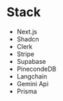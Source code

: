 # Stack

- Next.js
- Shadcn
- Clerk
- Stripe
- Supabase
- PinecondeDB
- Langchain
- Gemini Api
- Prisma
